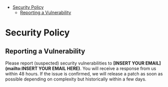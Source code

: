 - [Security Policy](#security-policy)
    - [Reporting a Vulnerability](#reporting-a-vulnerability)

# Security Policy

## Reporting a Vulnerability

Please report (suspected) security vulnerabilities to
**[INSERT YOUR EMAIL](mailto:INSERT YOUR EMAIL HERE)**. You will receive a response from us within 48 hours. If the
issue is confirmed, we will release a patch as soon as possible depending on complexity but historically within a few
days.
